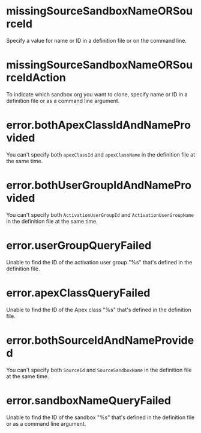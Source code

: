 # missingSourceSandboxNameORSourceId

Specify a value for name or ID in a definition file or on the command line.

# missingSourceSandboxNameORSourceIdAction

To indicate which sandbox org you want to clone, specify name or ID in a definition file or as a command line argument.

# error.bothApexClassIdAndNameProvided

You can't specify both `apexClassId` and `apexClassName` in the definition file at the same time.

# error.bothUserGroupIdAndNameProvided

You can't specify both `ActivationUserGroupId` and `ActivationUserGroupName` in the definition file at the same time.

# error.userGroupQueryFailed

Unable to find the ID of the activation user group "%s" that's defined in the definition file.

# error.apexClassQueryFailed

Unable to find the ID of the Apex class "%s" that's defined in the definition file.

# error.bothSourceIdAndNameProvided

You can't specify both `SourceId` and `SourceSandboxName` in the definition file at the same time.

# error.sandboxNameQueryFailed

Unable to find the ID of the sandbox "%s" that's defined in the definition file or as a command line argument.
